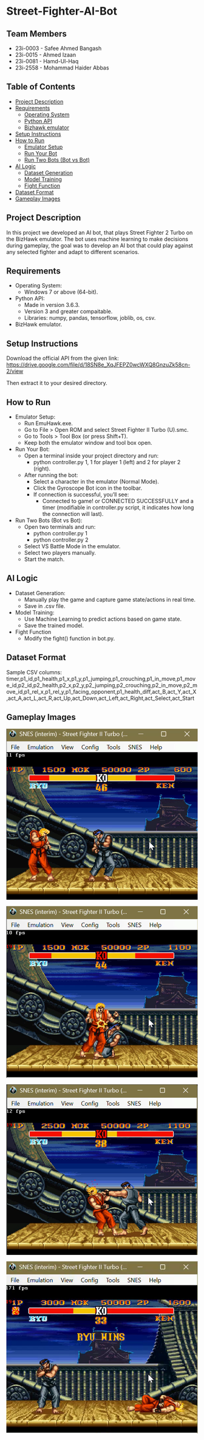 # **Street-Fighter-AI-Bot**

## **Team Members**
- 23i-0003 - Safee Ahmed Bangash
- 23i-0015 - Ahmed Izaan
- 23i-0081 - Hamd-Ul-Haq
- 23i-2558 - Mohammad Haider Abbas

## **Table of Contents**

- [Project Description](#-project-description)
- [Requirements](#️-requirements)
  - [Operating System](#-operating-system)
  - [Python API](#-python)
  - [Bizhawk emulator](#-python-packages)
- [Setup Instructions](#-setup-instructions)
- [How to Run](#-how-to-run)
  - [Emulator Setup](#-emulator-setup)
  - [Run Your Bot](#️-run-your-bot)
  - [ Run Two Bots (Bot vs Bot)](#-run-two-bots-bot-vs-bot)
- [AI Logic](#-ai-logic)
  - [Dataset Generation](#-dataset-generation)
  - [Model Training](#-model-training)
  - [Fight Function](#-fight-function)
- [Dataset Format](#-dataset-format)
- [Gameplay Images](#-gameplay-images)

## **Project Description**

In this project we developed an AI bot, that plays Street Fighter 2 Turbo on the BizHawk emulator. The bot uses machine learning to make decisions during gameplay, the goal was to develop an AI bot that could play against any selected fighter and adapt to different scenarios.

## **Requirements**

- Operating System: 
    - Windows 7 or above (64-bit).
- Python API:
    - Made in version 3.6.3. 
    - Version 3 and greater compaitable.
    - Libraries: numpy, pandas, tensorflow, joblib, os, csv.
- BizHawk emulator.

## **Setup Instructions**

Download the official API from the given link:
https://drive.google.com/file/d/18SN8e_XqJFEPZ0wcWXQ8GnzuZk58cn-2/view

Then extract it to your desired directory.

## **How to Run**
    
- Emulator Setup:
    - Run EmuHawk.exe.
    - Go to File > Open ROM and select Street Fighter II Turbo (U).smc.
    - Go to Tools > Tool Box (or press Shift+T).
    - Keep both the emulator window and tool box open.
- Run Your Bot:
    - Open a terminal inside your project directory and run: 
        - python controller.py 1, 1 for player 1 (left) and 2 for player 2 (right).
    - After running the bot:
        - Select a character in the emulator (Normal Mode).
        - Click the Gyroscope Bot icon in the toolbar.
        - If connection is successful, you’ll see:
            - Connected to game! or CONNECTED SUCCESSFULLY and a timer (modifiable in controller.py script, it indicates how long the connection will last).
- Run Two Bots (Bot vs Bot):
    - Open two terminals and run:
        - python controller.py 1
        - python controller.py 2
    - Select VS Battle Mode in the emulator.
    - Select two players manually.
    - Start the match.

## **AI Logic**

- Dataset Generation:
    - Manually play the game and capture game state/actions in real time.
    - Save in .csv file.
- Model Training:
    - Use Machine Learning to predict actions based on game state.
    - Save the trained model.
- Fight Function
    - Modify the fight() function in bot.py.

## **Dataset Format**

Sample CSV columns: timer,p1_id,p1_health,p1_x,p1_y,p1_jumping,p1_crouching,p1_in_move,p1_move_id,p2_id,p2_health,p2_x,p2_y,p2_jumping,p2_crouching,p2_in_move,p2_move_id,p1_rel_x,p1_rel_y,p1_facing_opponent,p1_health_diff,act_B,act_Y,act_X,act_A,act_L,act_R,act_Up,act_Down,act_Left,act_Right,act_Select,act_Start

## **Gameplay Images**

![Image# 1](./Images/Image1.png)

![Image# 2](./Images/Image2.png)

![Image# 3](./Images/Image3.png)

![Image# 4](./Images/Image4.png)

